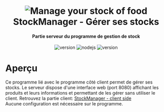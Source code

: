 <h1 align="center">
  <br>
  <a><img src="https://thumbs.dreamstime.com/b/banner-raw-uncooked-ingredients-cooking-pasta-background-food-healthy-eating-concept-186934703.jpg" alt="Manage your stock of food"></a>
  <br>
  StockManager - Gérer ses stocks
  <br>
</h1>

<h4 align="center">Partie serveur du programme de gestion de stock</h4>

<p align="center">
  <a>
    <img src="https://img.shields.io/badge/Statut-actif-red" alt="version">
  </a>
  <a>
     <img alt="nodejs" src="https://img.shields.io/badge/node.js-v16.16.0-green">
  </a>
  <a>
     <img src="https://img.shields.io/badge/Projet-v2.7.10-blue" alt="version">
  </a>
</p>

# Aperçu

Ce programme lié avec le programme côté client permet de gérer ses stocks. Le serveur dispose d'une interface web (port 8080) affichant les produits et leurs informations et permettant de les gérer sans utiliser le client. Retrouvez la partie client: [StockManager - client side](https://github.com/JeyyJeyy/StockManager-client)<br>
Aucune configuration est nécessaire sur le programme.
